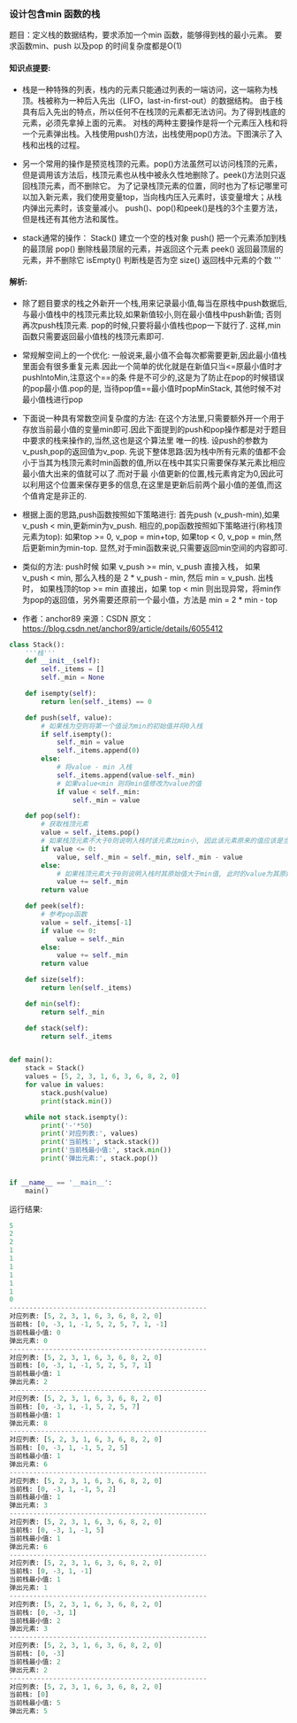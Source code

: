 ### 设计包含min 函数的栈
题目：定义栈的数据结构，要求添加一个min 函数，能够得到栈的最小元素。
要求函数min、push 以及pop 的时间复杂度都是O(1)


#### 知识点提要: 

- 栈是一种特殊的列表，栈内的元素只能通过列表的一端访问，这一端称为栈顶。栈被称为一种后入先出（LIFO，last-in-first-out）的数据结构。
  由于栈具有后入先出的特点，所以任何不在栈顶的元素都无法访问。为了得到栈底的元素，必须先拿掉上面的元素。
  对栈的两种主要操作是将一个元素压入栈和将一个元素弹出栈。入栈使用push()方法，出栈使用pop()方法。下图演示了入栈和出栈的过程。

- 另一个常用的操作是预览栈顶的元素。pop()方法虽然可以访问栈顶的元素，但是调用该方法后，栈顶元素也从栈中被永久性地删除了。peek()方法则只返回栈顶元素，而不删除它。
  为了记录栈顶元素的位置，同时也为了标记哪里可以加入新元素，我们使用变量top，当向栈内压入元素时，该变量增大；从栈内弹出元素时，该变量减小。
  push()、pop()和peek()是栈的3个主要方法，但是栈还有其他方法和属性。

- stack通常的操作：
  Stack()    建立一个空的栈对象
  push()     把一个元素添加到栈的最顶层
  pop()      删除栈最顶层的元素，并返回这个元素
  peek()     返回最顶层的元素，并不删除它
  isEmpty()  判断栈是否为空
  size()     返回栈中元素的个数
  '''

#### 解析:
- 除了题目要求的栈之外新开一个栈,用来记录最小值,每当在原栈中push数据后,与最小值栈中的栈顶元素比较,如果新值较小,则在最小值栈中push新值;
  否则再次push栈顶元素.
  pop的时候,只要将最小值栈也pop一下就行了.
  这样,min函数只需要返回最小值栈的栈顶元素即可.

- 常规解空间上的一个优化:
  一般说来,最小值不会每次都需要更新,因此最小值栈里面会有很多重复元素.因此一个简单的优化就是在新值只当<=原最小值时才pushIntoMin,注意这个==的条
  件是不可少的,这是为了防止在pop的时候错误的pop最小值.pop的是, 当待pop值==最小值时popMinStack, 其他时候不对最小值栈进行pop

- 下面说一种具有常数空间复杂度的方法:
  在这个方法里,只需要额外开一个用于存放当前最小值的变量min即可.因此下面提到的push和pop操作都是对于题目中要求的栈来操作的,当然,这也是这个算法里
  唯一的栈.
  设push的参数为v_push,pop的返回值为v_pop.
  先说下整体思路:因为栈中所有元素的值都不会小于当其为栈顶元素时min函数的值,所以在栈中其实只需要保存某元素比相应最小值大出来的值就可以了.而对于最
  小值更新的位置,栈元素肯定为0,因此可以利用这个位置来保存更多的信息,在这里是更新后前两个最小值的差值,而这个值肯定是非正的.

- 根据上面的思路,push函数按照如下策略进行:
  首先push (v_push-min),如果v_push < min,更新min为v_push.
  相应的,pop函数按照如下策略进行(称栈顶元素为top):
  如果top >= 0, v_pop = min+top, 如果top < 0, v_pop = min,然后更新min为min-top.
  显然,对于min函数来说,只需要返回min空间的内容即可.

- 类似的方法:
  push时候 如果 v_push >= min, v_push 直接入栈， 如果 v_push < min, 那么入栈的是 2 * v_push - min, 然后 min = v_push. 出栈时， 如果栈顶的top >= min 直接出，如果 top < min 则出现异常，将min作为pop的返回值，另外需要还原前一个最小值，方法是 min = 2 * min - top

- 作者：anchor89 
  来源：CSDN 
  原文：https://blog.csdn.net/anchor89/article/details/6055412

```python
class Stack():
    '''栈'''
    def __init__(self):
        self._items = []
        self._min = None

    def isempty(self):
        return len(self._items) == 0

    def push(self, value):
        # 如果栈为空则将第一个值设为min的初始值并将0入栈
        if self.isempty():
            self._min = value
            self._items.append(0)
        else:
            # 将value - min 入栈
            self._items.append(value-self._min)
            # 如果value<min 则将min值修改为value的值
            if value < self._min:
                self._min = value

    def pop(self):
        # 获取栈顶元素
        value = self._items.pop()
        # 如果栈顶元素不大于0则说明入栈时该元素比min小, 因此该元素原来的值应该是当前min值, 而当前min值应修改回该元素入栈前的值, 参考push()
        if value <= 0:
            value, self._min = self._min, self._min - value
        else:
            # 如果栈顶元素大于0则说明入栈时其原始值大于min值, 此时的value为其原始值减去min值得来, 因此应加回min值.
            value += self._min
        return value

    def peek(self):
        # 参考pop函数
        value = self._items[-1]
        if value <= 0:
            value = self._min
        else:
            value += self._min
        return value

    def size(self):
        return len(self._items)

    def min(self):
        return self._min

    def stack(self):
        return self._items


def main():
    stack = Stack()
    values = [5, 2, 3, 1, 6, 3, 6, 8, 2, 0]
    for value in values:
        stack.push(value)
        print(stack.min())

    while not stack.isempty():
        print('-'*50)
        print('对应列表:', values)
        print('当前栈:', stack.stack())
        print('当前栈最小值:', stack.min())
        print('弹出元素:', stack.pop())

        
if __name__ == '__main__':
    main()
```

运行结果:

```python
5
2
2
1
1
1
1
1
1
0
--------------------------------------------------
对应列表: [5, 2, 3, 1, 6, 3, 6, 8, 2, 0]
当前栈: [0, -3, 1, -1, 5, 2, 5, 7, 1, -1]
当前栈最小值: 0
弹出元素: 0
--------------------------------------------------
对应列表: [5, 2, 3, 1, 6, 3, 6, 8, 2, 0]
当前栈: [0, -3, 1, -1, 5, 2, 5, 7, 1]
当前栈最小值: 1
弹出元素: 2
--------------------------------------------------
对应列表: [5, 2, 3, 1, 6, 3, 6, 8, 2, 0]
当前栈: [0, -3, 1, -1, 5, 2, 5, 7]
当前栈最小值: 1
弹出元素: 8
--------------------------------------------------
对应列表: [5, 2, 3, 1, 6, 3, 6, 8, 2, 0]
当前栈: [0, -3, 1, -1, 5, 2, 5]
当前栈最小值: 1
弹出元素: 6
--------------------------------------------------
对应列表: [5, 2, 3, 1, 6, 3, 6, 8, 2, 0]
当前栈: [0, -3, 1, -1, 5, 2]
当前栈最小值: 1
弹出元素: 3
--------------------------------------------------
对应列表: [5, 2, 3, 1, 6, 3, 6, 8, 2, 0]
当前栈: [0, -3, 1, -1, 5]
当前栈最小值: 1
弹出元素: 6
--------------------------------------------------
对应列表: [5, 2, 3, 1, 6, 3, 6, 8, 2, 0]
当前栈: [0, -3, 1, -1]
当前栈最小值: 1
弹出元素: 1
--------------------------------------------------
对应列表: [5, 2, 3, 1, 6, 3, 6, 8, 2, 0]
当前栈: [0, -3, 1]
当前栈最小值: 2
弹出元素: 3
--------------------------------------------------
对应列表: [5, 2, 3, 1, 6, 3, 6, 8, 2, 0]
当前栈: [0, -3]
当前栈最小值: 2
弹出元素: 2
--------------------------------------------------
对应列表: [5, 2, 3, 1, 6, 3, 6, 8, 2, 0]
当前栈: [0]
当前栈最小值: 5
弹出元素: 5
```

